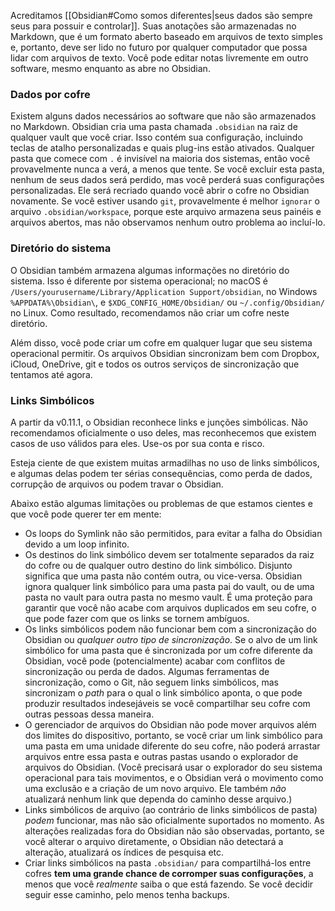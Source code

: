 Acreditamos [[Obsidian#Como somos diferentes|seus dados são sempre seus para possuir e controlar]]. Suas anotações são armazenadas no Markdown, que é um formato aberto baseado em arquivos de texto simples e, portanto, deve ser lido no futuro por qualquer computador que possa lidar com arquivos de texto. Você pode editar notas livremente em outro software, mesmo enquanto as abre no Obsidian.

### Dados por cofre

Existem alguns dados necessários ao software que não são armazenados no Markdown. Obsidian cria uma pasta chamada `.obsidian` na raiz de qualquer vault que você criar. Isso contém sua configuração, incluindo teclas de atalho personalizadas e quais plug-ins estão ativados. Qualquer pasta que comece com `.` é invisível na maioria dos sistemas, então você provavelmente nunca a verá, a menos que tente. Se você excluir esta pasta, nenhum de seus dados será perdido, mas você perderá suas configurações personalizadas. Ele será recriado quando você abrir o cofre no Obsidian novamente. Se você estiver usando `git`, provavelmente é melhor `ignorar` o arquivo `.obsidian/workspace`, porque este arquivo armazena seus painéis e arquivos abertos, mas não observamos nenhum outro problema ao incluí-lo.

### Diretório do sistema

O Obsidian também armazena algumas informações no diretório do sistema. Isso é diferente por sistema operacional; no macOS é `/Users/yourusername/Library/Application Support/obsidian`, no Windows `%APPDATA%\Obsidian\`, e `$XDG_CONFIG_HOME/Obsidian/` ou `~/.config/Obsidian/` no Linux. Como resultado, recomendamos não criar um cofre neste diretório.

Além disso, você pode criar um cofre em qualquer lugar que seu sistema operacional permitir. Os arquivos Obsidian sincronizam bem com Dropbox, iCloud, OneDrive, git e todos os outros serviços de sincronização que tentamos até agora.

### Links Simbólicos

A partir da v0.11.1, o Obsidian reconhece links e junções simbólicas. Não recomendamos oficialmente o uso deles, mas reconhecemos que existem casos de uso válidos para eles. Use-os por sua conta e risco.

Esteja ciente de que existem muitas armadilhas no uso de links simbólicos, e algumas delas podem ter sérias consequências, como perda de dados, corrupção de arquivos ou podem travar o Obsidian.

Abaixo estão algumas limitações ou problemas de que estamos cientes e que você pode querer ter em mente:

- Os loops do Symlink não são permitidos, para evitar a falha do Obsidian devido a um loop infinito.
- Os destinos do link simbólico devem ser totalmente separados da raiz do cofre ou de qualquer outro destino do link simbólico. Disjunto significa que uma pasta não contém outra, ou vice-versa. Obsidian ignora qualquer link simbólico para uma pasta pai do vault, ou de uma pasta no vault para outra pasta no mesmo vault. É uma proteção para garantir que você não acabe com arquivos duplicados em seu cofre, o que pode fazer com que os links se tornem ambíguos.
- Os links simbólicos podem não funcionar bem com a sincronização do Obsidian ou _qualquer outro tipo de sincronização_. Se o alvo de um link simbólico for uma pasta que é sincronizada por um cofre diferente da Obsidian, você pode (potencialmente) acabar com conflitos de sincronização ou perda de dados. Algumas ferramentas de sincronização, como o Git, não seguem links simbólicos, mas sincronizam o _path_ para o qual o link simbólico aponta, o que pode produzir resultados indesejáveis se você compartilhar seu cofre com outras pessoas dessa maneira.
- O gerenciador de arquivos do Obsidian não pode mover arquivos além dos limites do dispositivo, portanto, se você criar um link simbólico para uma pasta em uma unidade diferente do seu cofre, não poderá arrastar arquivos entre essa pasta e outras pastas usando o explorador de arquivos do Obsidian. (Você precisará usar o explorador do seu sistema operacional para tais movimentos, e o Obsidian verá o movimento como uma exclusão e a criação de um novo arquivo. Ele também _não_ atualizará nenhum link que dependa do caminho desse arquivo.)
- Links simbólicos de arquivo (ao contrário de links simbólicos de pasta) _podem_ funcionar, mas não são oficialmente suportados no momento. As alterações realizadas fora do Obsidian não são observadas, portanto, se você alterar o arquivo diretamente, o Obsidian não detectará a alteração, atualizará os índices de pesquisa etc.
- Criar links simbólicos na pasta `.obsidian/` para compartilhá-los entre cofres **tem uma grande chance de corromper suas configurações**, a menos que você _realmente_ saiba o que está fazendo. Se você decidir seguir esse caminho, pelo menos tenha backups.